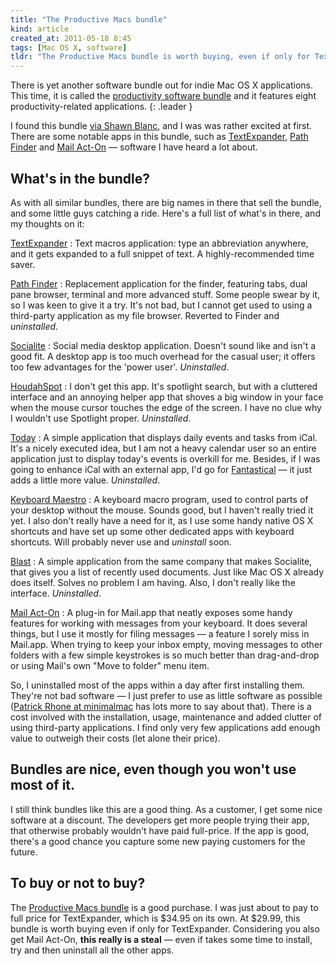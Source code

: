 ```yaml
---
title: "The Productive Macs bundle"
kind: article
created_at: 2011-05-18 8:45
tags: [Mac OS X, software]
tldr: "The Productive Macs bundle is worth buying, even if only for TextExpander and Mail Act-On."
---
```

There is yet another software bundle out for indie Mac OS X applications. This time, it is called the [productivity software bundle][1] and it features eight productivity-related applications.
{: .leader }

I found this bundle [via Shawn Blanc][2], and I was was rather excited at first. There are some notable apps in this bundle, such as [TextExpander][3], [Path Finder][4] and [Mail Act-On][5] — software I have heard a lot about.

## What's in the bundle?

As with all similar bundles, there are big names in there that sell the bundle, and some little guys catching a ride. Here's a full list of what's in there, and my thoughts on it:

[TextExpander][3]
:   Text macros application: type an abbreviation anywhere, and it gets
    expanded to a full snippet of text. A highly-recommended time saver.

[Path Finder][4]
:   Replacement application for the finder, featuring tabs, dual pane
    browser, terminal and more advanced stuff. Some people swear by it, so I
    was keen to give it a try. It's not bad, but I cannot get used to
    using a third-party application as my file browser. Reverted to
    Finder and _uninstalled_.

[Socialite][6]
:   Social media desktop application. Doesn't sound like and isn't a good fit.
    A desktop app is too much overhead for the casual user; it offers too few
    advantages for the 'power user'. _Uninstalled_.

[HoudahSpot][7]
:   I don't get this app. It's spotlight search, but with a cluttered
    interface and an annoying helper app that shoves a big window in your face
    when the mouse cursor touches the edge of the screen. I have no clue why I
    wouldn't use Spotlight proper. _Uninstalled_.

[Today][9]
:   A simple application that displays daily events and tasks from iCal. It's
    a nicely executed idea, but I am not a heavy calendar user so an entire
    application just to display today's events is overkill for me. Besides, if
    I was going to enhance iCal with an external app, I'd go for
    [Fantastical][8] — it just adds a little more value. _Uninstalled_.

[Keyboard Maestro][10]
:   A keyboard macro program, used to control parts of your desktop without
    the mouse. Sounds good, but I haven't really tried it yet. I also don't
    really have a need for it, as I use some handy native OS X shortcuts and
    have set up some other dedicated apps with keyboard shortcuts. Will
    probably never use and _uninstall_ soon.

[Blast][11]
:   A simple application from the same company that makes Socialite, that
    gives you a list of recently used documents. Just like Mac OS X already
    does itself. Solves no problem I am having. Also, I don't really like the
    interface. _Uninstalled_.

[Mail Act-On][5]
:   A plug-in for Mail.app that neatly exposes some handy features for working
    with messages from your keyboard. It does several things, but I use it
    mostly for filing messages — a feature I sorely miss in Mail.app. When
    trying to keep your inbox empty, moving messages to other folders with a
    few simple keystrokes is so much better than drag-and-drop or using Mail's
    own "Move to folder" menu item.

So, I uninstalled most of the apps within a day after first installing them. They're not bad software — I just prefer to use as little software as possible ([Patrick Rhone at minimalmac][12] has lots more to say about that). There is a cost involved with the installation, usage, maintenance and added clutter of using third-party applications. I find only very few applications add enough value to outweigh their costs (let alone their price).

## Bundles are nice, even though you won't use most of it.

I still think bundles like this are a good thing. As a customer, I get some nice software at a discount. The developers get more people trying their app, that otherwise probably wouldn't have paid full-price. If the app is good, there's a good chance you capture some new paying customers for the future.

## To buy or not to buy?

The [Productive Macs bundle][1] is a good purchase. I was just about to pay to full price for TextExpander, which is $34.95 on its own. At $29.99, this bundle is worth buying even if only for TextExpander. Considering you also get Mail Act-On, **this really is a steal** — even if takes some time to install, try and then uninstall all the other apps.

[1]: http://www.productivemacs.com

[2]: http://shawnblanc.net/2011/05/productive-macs-bundle/
     "Link to Shawn Blanc's post about the Productive Macs bundle"

[3]: http://www.smilesoftware.com/TextExpander
     "TextExpander: Mac Typing Shortcut Utility Saves You Time!"

[4]: http://www.cocoatech.com
     "Path Finder 5 by Cocoatech"

[5]: http://www.indev.ca/MailActOn.html
     "MailActOn"

[6]: http://www.apparentsoft.com/socialite
     "A desktop social media application"

[7]: http://www.houdah.com/houdahSpot/
     "A front end for Mac OS X Spotlight search"

[8]: http://flexibits.com/fantastical
     "Calendar application that uses natural language parsing"

[9]: http://www.secondgearsoftware.com/today/
     "Daily calendar & Task manager application"

[10]: http://www.keyboardmaestro.com/main/
      "Keyboard macro program"

[11]: http://www.apparentsoft.com/blast
      "Application for quickly finding recently used files"

[12]: http://minimalmac.com/
      "A blog about minimalism in day-to-day computing"